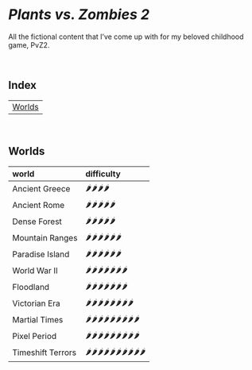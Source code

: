 # *Plants vs. Zombies 2*

All the fictional content that I’ve come up with for my beloved childhood game, PvZ2.


<br>


## Index

<table>
  <td>
    <a href="#worlds"> Worlds </a>
  </td>
</table>


<br>


## Worlds

| world | difficulty |
| :---- | :--------- |
| Ancient Greece | 🌶️🌶️🌶️🌶️ |
| Ancient Rome | 🌶️🌶️🌶️🌶️🌶️ |
| Dense Forest | 🌶️🌶️🌶️🌶️🌶️ |
| Mountain Ranges | 🌶️🌶️🌶️🌶️🌶️🌶️ |
| Paradise Island | 🌶️🌶️🌶️🌶️🌶️🌶️ |
| World War II | 🌶️🌶️🌶️🌶️🌶️🌶️🌶️ |
| Floodland | 🌶️🌶️🌶️🌶️🌶️🌶️🌶️ |
| Victorian Era | 🌶️🌶️🌶️🌶️🌶️🌶️🌶️🌶️ |
| Martial Times | 🌶️🌶️🌶️🌶️🌶️🌶️🌶️🌶️🌶️ |
| Pixel Period | 🌶️🌶️🌶️🌶️🌶️🌶️🌶️🌶️🌶️ |
| Timeshift Terrors | 🌶️🌶️🌶️🌶️🌶️🌶️🌶️🌶️🌶️🌶️ |
